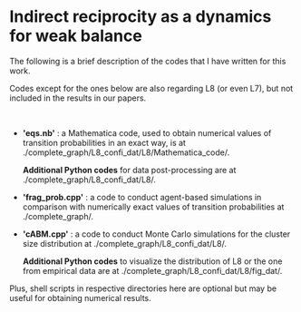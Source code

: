 # Indirect reciprocity as a dynamics for weak balance

The following is a brief description of the codes that I have written for this work.

Codes except for the ones below are also regarding L8 (or even L7), but not included in the results in our papers.

<br/>

* **'eqs.nb'** : a Mathematica code, used to obtain numerical values of transition probabilities in an exact way, is at ./complete_graph/L8_confi_dat/L8/Mathematica_code/.

  **Additional Python codes** for data post-processing are at ./complete_graph/L8_confi_dat/L8/.

* **'frag_prob.cpp'** : a code to conduct agent-based simulations in comparison with numerically exact values of transition probabilities at ./complete_graph/.

* **'cABM.cpp'** : a code to conduct Monte Carlo simulations for the cluster size distribution at ./complete_graph/L8_confi_dat/L8/.

  **Additional Python codes** to visualize the distribution of L8 or the one from empirical data are at ./complete_graph/L8_confi_dat/L8/fig_dat/.


Plus, shell scripts in respective directories here are optional but may be useful for obtaining numerical results.

<br/>
